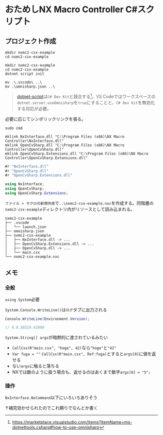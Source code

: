 # おためしNX Macro Controller C#スクリプト

## プロジェクト作成

```
mkdir nxmc2-csx-example
cd nxmc2-csx-example

mkdir nxmc2-csx-example
cd nxmc2-csx-example
dotnet script init

mv .\.vscode\ ..\
mv .\omnisharp.json ..\
```

> [dotnet-script](https://github.com/dotnet-script/dotnet-script)は`C# Dev Kit`と競合する[^1]。VS Codeではワークスペースの`dotnet.server.useOmnisharp`を`true`にすることと、`C# Dev Kit`を無効化する対応が必要。

[^1]: https://marketplace.visualstudio.com/items?itemName=ms-dotnettools.csharp#how-to-use-omnisharp

必要に応じてシンボリックリンクを張る。

```
sudo cmd

mklink NxInterface.dll "C:\Program Files (x86)\NX Macro Controller\NxInterface.dll"
mklink OpenCvSharp.dll "C:\Program Files (x86)\NX Macro Controller\OpenCvSharp.dll"
mklink OpenCvSharp.Extensions.dll "C:\Program Files (x86)\NX Macro Controller\OpenCvSharp.Extensions.dll"
```

```csharp
#r "NxInterface.dll"
#r "OpenCvSharp.dll"
#r "OpenCvSharp.Extensions.dll"

using NxInterface;
using OpenCvSharp;
using OpenCvSharp.Extensions;
```

`ファイル > マクロの新規作成`で`..\nxmc2-csx-example.nxc`を作成する。同階層の`nxmc2-csx-example`ディレクトリ内がリソースとして読み込まれる。

```
nxmc2-csx-example
├── .vscode
│   └── launch.json
├── omnisharp.json
├── nxmc2-csx-example
│   ├── NxInterface.dll -> ...
│   ├── OpenCvSharp.Extensions.dll -> ...
│   ├── OpenCvSharp.dll -> ...
│   └── main.csx
└── nxmc2-csx-example.nxc
```

## メモ

### 全般

`using System`必要

`System.Console.WriteLine()`は`ログ`タブに出力される

```csharp
Console.WriteLine(Environment.Version);

// 4.0.30319.42000
```

`System.String[] args`が暗黙的に渡されているみたい

- `CallCsx(R"main.csx", "hoge", 42)`なら`"hoge"`と`"42"`
- `Var fuga = ""` `CallCsx(R"main.csx", Ref:fuga)`とすると`args[0]`に値を返せる
- ない`args`に触ると落ちる
- NXでは数のように扱う場合も、返せるのはあくまで数字`args[0] = "5";`

### 操作

`NxInterface.NxCommand`以下にいろいろありそう

↑補完効かせられたのでこれ頼りでなんとか書く
